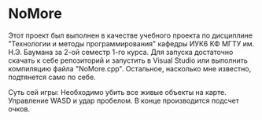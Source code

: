 # NoMore
Этот проект был выполнен в качестве учебного проекта по дисциплине "Технологии и методы программирования" кафедры ИУК6 КФ МГТУ им. Н.Э. Баумана за 2-ой семестр 1-го курса.
Для запуска достаточно скачать к себе репозиторий и запустить в Visual Studio или выполнить компиляцию файла "NoMore.cpp". Остальное, насколько мне известно, подтянется само по себе.

Суть сей игры: Необходимо убить все живые объекты на карте. Управление WASD и удар пробелом. В конце производится подсчет очков.